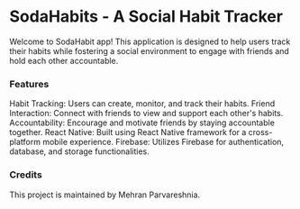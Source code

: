 # **SodaHabits - A Social Habit Tracker**

Welcome to SodaHabit app! This application is designed to help users track their habits while fostering a social environment to engage with friends and hold each other accountable.

### **Features**
Habit Tracking: Users can create, monitor, and track their habits.
Friend Interaction: Connect with friends to view and support each other's habits.
Accountability: Encourage and motivate friends by staying accountable together.
React Native: Built using React Native framework for a cross-platform mobile experience.
Firebase: Utilizes Firebase for authentication, database, and storage functionalities.

### **Credits**
This project is maintained by Mehran Parvareshnia.
